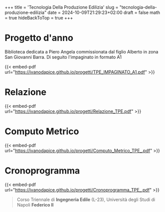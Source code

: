 +++
title = 'Tecnologia Della Produzione Edilizia'
slug = "tecnologia-della-produzione-edilizia"
date = 2024-10-09T21:29:23+02:00
draft = false
math = true
hideBackToTop = true
+++

# Progetto d'anno

Biblioteca dedicata a Piero Angela commissionata dal figlio Alberto in zona San Giovanni Barra. Di seguito l'impaginato in formato A1

{{< embed-pdf url="https://ivanodapice.github.io/progetti/TPE_IMPAGINATO_A1.pdf" >}}

# Relazione 

{{< embed-pdf url="https://ivanodapice.github.io/progetti/Relazione_TPE.pdf" >}}

# Computo Metrico

{{< embed-pdf url="https://ivanodapice.github.io/progetti/Computo_Metrico_TPE_.pdf" >}}

# Cronoprogramma

{{< embed-pdf url="https://ivanodapice.github.io/progetti/Cronoprogramma_TPE_.pdf" >}}

> Corso Triennale di **Ingegneria Edile** (L-23), Università degli Studi di Napoli **Federico II**